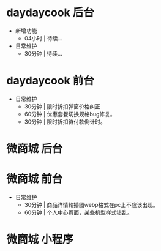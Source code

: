 # daydaycook 后台
* 新增功能
    - 04小时 | 待续...
* 日常维护
    - 30分钟 | 待续...

# daydaycook 前台
* 日常维护
    - 30分钟 | 限时折扣弹窗价格纠正
    - 60分钟 | 优惠套餐切换规格bug修复。
    - 30分钟 | 限时折扣待付款倒计时。

# 微商城 后台

# 微商城 前台
* 日常维护
    - 30分钟 | 商品详情轮播图webp格式在pc上不应该出现。
    - 60分钟 | 个人中心页面，某些机型样式错乱。

# 微商城 小程序
